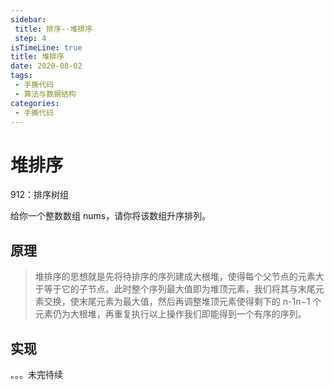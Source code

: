 ```yaml
---
sidebar:
 title: 排序--堆排序
 step: 4
isTimeLine: true
title: 堆排序
date: 2020-08-02
tags:
 - 手撕代码
 - 算法与数据结构
categories:
 - 手撕代码
---
```

# 堆排序

<company value="几种常见时间复杂度比较低的排序算法之一"></company>

<LeetCode href="https://leetcode-cn.com/problems/sort-an-array/">912：排序树组</LeetCode>

给你一个整数数组 nums，请你将该数组升序排列。

## 原理
>堆排序的思想就是先将待排序的序列建成大根堆，使得每个父节点的元素大于等于它的子节点。此时整个序列最大值即为堆顶元素，我们将其与末尾元素交换，使末尾元素为最大值，然后再调整堆顶元素使得剩下的 n-1n−1 个元素仍为大根堆，再重复执行以上操作我们即能得到一个有序的序列。

## 实现
。。。未完待续
